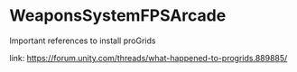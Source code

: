 # WeaponsSystemFPSArcade

Important references to install proGrids

link: https://forum.unity.com/threads/what-happened-to-progrids.889885/
